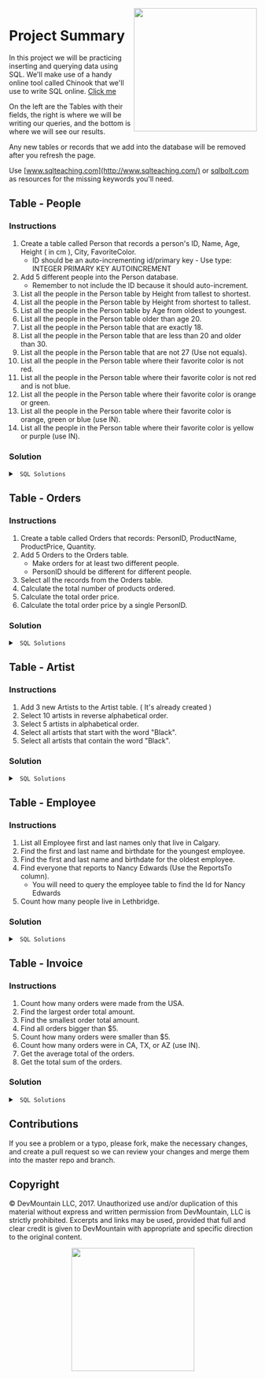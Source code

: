 <img src="https://devmounta.in/img/logowhiteblue.png" width="250" align="right">

# Project Summary

In this project we will be practicing inserting and querying data using SQL. We'll make use of a handy online tool called Chinook that we'll use to write SQL online. <a href="http://jxs.me/chinook-web/">Click me</a>

On the left are the Tables with their fields, the right is where we will be writing our queries, and the bottom is where we will see our results.

Any new tables or records that we add into the database will be removed after you refresh the page.

Use [www.sqlteaching.com](http://www.sqlteaching.com/) or [sqlbolt.com](http://sqlbolt.com/) as resources for the missing keywords you'll need.

## Table - People

### Instructions

1.  Create a table called Person that records a person's ID, Name, Age, Height ( in cm ), City, FavoriteColor.
    - ID should be an auto-incrementing id/primary key - Use type: INTEGER PRIMARY KEY AUTOINCREMENT
2.  Add 5 different people into the Person database.
    - Remember to not include the ID because it should auto-increment.
3.  List all the people in the Person table by Height from tallest to shortest.
4.  List all the people in the Person table by Height from shortest to tallest.
5.  List all the people in the Person table by Age from oldest to youngest.
6.  List all the people in the Person table older than age 20.
7.  List all the people in the Person table that are exactly 18.
8.  List all the people in the Person table that are less than 20 and older than 30.
9.  List all the people in the Person table that are not 27 (Use not equals).
10. List all the people in the Person table where their favorite color is not red.
11. List all the people in the Person table where their favorite color is not red and is not blue.
12. List all the people in the Person table where their favorite color is orange or green.
13. List all the people in the Person table where their favorite color is orange, green or blue (use IN).
14. List all the people in the Person table where their favorite color is yellow or purple (use IN).

### Solution

<details>

<summary> <code> SQL Solutions </code> </summary>

<details>

<summary> <code> #1 </code> </summary>

```sql
CREATE TABLE Person ( ID INTEGER PRIMARY KEY AUTOINCREMENT, Name string, Age integer, Height integer, City string, FavoriteColor string );
```

</details>
CREATE TABLE Person( ID INTEGER PRIMARY KEY AUTOINCREMENT, Name string, Age integer, Height integer, City string, FavoriteColor string );
<details>

<summary> <code> #2 </code> </summary>

```sql
INSERT INTO Person ( Name, Age, Height, City, FavoriteColor ) VALUES ( "First Last", 21, 182, "City", "Color" );
```

</details>
INSERT INTO Person ( Name, Age, Height, City, FavoriteColor ) VALUES ( "Dean", 32, 180, "Royel Oak", "Orange" );
<details>

<summary> <code> #3 </code> </summary>

```sql
SELECT * FROM Person ORDER BY Height DESC;
```

</details>
SELECT * FROM Person ORDER BY Height DESC;
<details>

<summary> <code> #4 </code> </summary>

```sql
SELECT * FROM Person ORDER BY Height ASC;
```

</details>
SELECT * FROM Person ORDER BY Height ASC
<details>

<summary> <code> #5 </code> </summary>

```sql
SELECT * FROM Person ORDER BY Age DESC;
```

</details>
SELECT * FROM Person ORDER BY Age DESC
<details>

<summary> <code> #6 </code> </summary>

```sql
SELECT * FROM Person WHERE Age > 20;
```

</details>
SELECT * FROM Person WHERE Age > 20
<details>

<summary> <code> #7 </code> </summary>

```sql
SELECT * FROM Person WHERE Age = 18;
```

</details>
SELECT * FROM Person WHERE Age = 18;
<details>

<summary> <code> #8 </code> </summary>

```sql
SELECT * FROM Person WHERE Age < 20 OR Age > 30;
```

</details>
SELECT * FROM Person WHERE Age < 20  OR  Age > 30;
<details>

<summary> <code> #9 </code> </summary>

```sql
SELECT * FROM Person WHERE Age != 27;
```

</details>
SELECT * FROM Person WHERE Age != 27;
<details>

<summary> <code> #10 </code> </summary>

```sql
SELECT * FROM Person WHERE FavoriteColor != "red";
```

</details>
SELECT * FROM Person WHERE FavoriteColor != "red";
<details>

<summary> <code> #11 </code> </summary>

```sql
SELECT * FROM Person WHERE FavoriteColor != "red" AND FavoriteColor != "blue";
```

</details>
SELECT * FROM Person WHERE FavoriteColor != "red" AND FavoriteColor != "blue";
<details>

<summary> <code> #12 </code> </summary>

```sql
SELECT * FROM Person WHERE FavoriteColor = "orange" OR FavoriteColor = "green";
```

</details>
SELECT * FROM Person WHERE FavoriteColor = "orange" OR FavoriteColor = "green";
<details>

<summary> <code> #13 </code> </summary>

```sql
SELECT * FROM Person WHERE FavoriteColor IN ( "orange", "green", "blue" );
```

</details>
SELECT * FROM Person WHERE FavoriteColor IN ( "orange", "green", "blue" );
<details>

<summary> <code> #14 </code> </summary>

```sql
SELECT * FROM Person WHERE FavoriteColor IN ( "yellow", "purple" )
```

</details>

</details>

## Table - Orders

### Instructions

1.  Create a table called Orders that records: PersonID, ProductName, ProductPrice, Quantity.
2.  Add 5 Orders to the Orders table.
    - Make orders for at least two different people.
    - PersonID should be different for different people.
3.  Select all the records from the Orders table.
4.  Calculate the total number of products ordered.
5.  Calculate the total order price.
6.  Calculate the total order price by a single PersonID.

### Solution

<details>

<summary> <code> SQL Solutions </code> </summary>

<details>

<summary> <code> #1 </code> </summary>

```sql
CREATE TABLE Orders ( PersonID integer, ProductName string, ProductPrice float, Quantity integer );
```

</details>

<details>

<summary> <code> #2 </code> </summary>

```sql
INSERT INTO Orders ( PersonID, ProductName, ProductPrice, Quantity ) VALUES ( 0, "Product", 12.50, 2 );
```

</details>

<details>

<summary> <code> #3 </code> </summary>

```sql
SELECT * FROM Orders;
```

</details>

<details>

<summary> <code> #4 </code> </summary>

```sql
SELECT SUM(Quantity) FROM Orders;
```

</details>

<details>

<summary> <code> #5 </code> </summary>

```sql
SELECT SUM(ProductPrice * Quantity) FROM Orders;
```

</details>

<details>

<summary> <code> #6 </code> </summary>

```sql
/* The value of PersonID depends on what IDs you used. Use a valid ID from your table */
SELECT SUM(ProductPrice * Quantity) FROM Orders WHERE PersonID = 0;
```

</details>

</details>

## Table - Artist

### Instructions

1.  Add 3 new Artists to the Artist table. ( It's already created )
2.  Select 10 artists in reverse alphabetical order.
3.  Select 5 artists in alphabetical order.
4.  Select all artists that start with the word "Black".
5.  Select all artists that contain the word "Black".

### Solution

<details>

<summary> <code> SQL Solutions </code> </summary>

<details>

<summary> <code> #1 </code> </summary>

```sql
INSERT INTO Artist ( Name ) VALUES ( 'artist name' );
```

</details>

<details>

<summary> <code> #2 </code> </summary>

```sql
SELECT * FROM Artist ORDER BY Name Desc LIMIT 10;
```

</details>

<details>

<summary> <code> #3 </code> </summary>

```sql
SELECT * FROM Artist ORDER BY Name ASC LIMIT 5;
```

</details>

<details>

<summary> <code> #4 </code> </summary>

```sql
SELECT * FROM Artist WHERE Name LIKE 'Black%';
```

</details>

<details>

<summary> <code> #5 </code> </summary>

```sql
SELECT * FROM Artist WHERE Name LIKE '%Black%';
```

</details>

</details>

## Table - Employee

### Instructions

1.  List all Employee first and last names only that live in Calgary.
2.  Find the first and last name and birthdate for the youngest employee.
3.  Find the first and last name and birthdate for the oldest employee.
4.  Find everyone that reports to Nancy Edwards (Use the ReportsTo column).
    - You will need to query the employee table to find the Id for Nancy Edwards
5.  Count how many people live in Lethbridge.

### Solution

<details>

<summary> <code> SQL Solutions </code> </summary>

<details>

<summary> <code> #1 </code> </summary>

```sql
SELECT FirstName, LastName FROM Employee WHERE City = "Calgary";
```

</details>

<details>

<summary> <code> #2 </code> </summary>

```sql
SELECT FirstName, LastName, Max(BirthDate) FROM Employee;
```

</details>

<details>

<summary> <code> #3 </code> </summary>

```sql
SELECT FirstName, LastName, Min(BirthDate) FROM Employee;
```

</details>

<details>

<summary> <code> #4 </code> </summary>

```sql
SELECT * FROM Employee WHERE ReportsTo = 2;
```

</details>

<details>

<summary> <code> #5 </code> </summary>

```sql
SELECT COUNT(*) FROM Employee WHERE City = "Lethbridge";
```

</details>

</details>

## Table - Invoice

### Instructions

1.  Count how many orders were made from the USA.
2.  Find the largest order total amount.
3.  Find the smallest order total amount.
4.  Find all orders bigger than $5.
5.  Count how many orders were smaller than $5.
6.  Count how many orders were in CA, TX, or AZ (use IN).
7.  Get the average total of the orders.
8.  Get the total sum of the orders.

### Solution

<details>

<summary> <code> SQL Solutions </code> </summary>

<details>

<summary> <code> #1 </code> </summary>

```sql
SELECT Count(*) FROM Invoice WHERE BillingCountry = 'USA';
```

</details>

<details>

<summary> <code> #2 </code> </summary>

```sql
SELECT Max(total) FROM Invoice;
```

</details>

<details>

<summary> <code> #3 </code> </summary>

```sql
SELECT Min(total) FROM Invoice;
```

</details>

<details>

<summary> <code> #4 </code> </summary>

```sql
SELECT * FROM Invoice WHERE Total > 5;
```

</details>

<details>

<summary> <code> #5 </code> </summary>

```sql
SELECT COUNT(*) FROM Invoice WHERE Total < 5;
```

</details>

<details>

<summary> <code> #6 </code> </summary>

```sql
SELECT Count(*) FROM Invoice WHERE BillingState in ('CA', 'TX', 'AZ');
```

</details>

<details>

<summary> <code> #7 </code> </summary>

```sql
SELECT AVG(Total) FROM Invoice;
```

</details>

<details>

<summary> <code> #8 </code> </summary>

```sql
SELECT SUM(Total) FROM Invoice;
```

</details>

</details>

## Contributions

If you see a problem or a typo, please fork, make the necessary changes, and create a pull request so we can review your changes and merge them into the master repo and branch.

## Copyright

© DevMountain LLC, 2017. Unauthorized use and/or duplication of this material without express and written permission from DevMountain, LLC is strictly prohibited. Excerpts and links may be used, provided that full and clear credit is given to DevMountain with appropriate and specific direction to the original content.

<p align="center">
<img src="https://devmounta.in/img/logowhiteblue.png" width="250">
</p>
